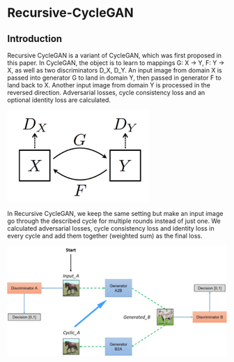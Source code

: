 # Recursive-CycleGAN

## Introduction
Recursive CycleGAN is a variant of CycleGAN, which was first proposed in this paper.
In CycleGAN, the object is to learn to mappings G: X -> Y, F: Y -> X, as well as two discriminators D_X, D_Y. An input image from domain X is passed into generator G to land in domain Y, then passed in generator F to land back to X. Another input image from domain Y is processed in the reversed direction. Adversarial losses, cycle consistency loss and an optional identity loss are calculated.

![simple model](./img/model_simple.jpg)

In Recursive CycleGAN, we keep the same setting but make an input image go through the described cycle for multiple rounds instead of just one. We calculated adversarial losses, cycle consistency loss and identity loss in every cycle and add them together (weighted sum) as the final loss.

![model](./img/model.jpg)

